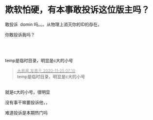 # 欺软怕硬，有本事敢投诉这位版主吗？


敢投诉&nbsp;&nbsp;domin 吗。。。从物理上消灭你的ID的存在。<img src="static/image/smiley/default/lol.gif" smilieid="12" border="0" alt="" />

你敢投诉我吗？<br />
<br />
<br />
​​​​​​​

temp是临时目录，明显是c大的小号

<div class="quote"><blockquote><font size="2"><a href="https://www.hostloc.com/forum.php?mod=redirect&amp;goto=findpost&amp;pid=9512524&amp;ptid=771018" target="_blank"><font color="#999999">木易酱 发表于 2020-11-25 07:10</font></a></font><br />
temp是临时目录，明显是c大的小号</blockquote></div><br />
就是c大的小号，很明显

没有事干嘛要投诉他，，<img id="aimg_GbaMx" onclick="zoom(this, this.src, 0, 0, 0)" class="zoom" src="https://cdn.jsdelivr.net/gh/hishis/forum-master/public/images/patch.gif" onmouseover="img_onmouseoverfunc(this)" onload="thumbImg(this)" border="0" alt="" />

难道投诉是本期热门吗

